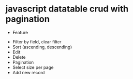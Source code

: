 # javascript datatable crud with pagination

- Feature

* Filter by field, clear filter
* Sort (ascending, descending)
* Edit
* Delete
* Pagination
* Select size per page
* Add new record
